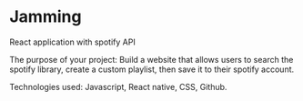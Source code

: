 # Jamming
React application with spotify API

The purpose of your project:
Build a website that allows users to search the spotify library, create a custom playlist, then save it to their spotify account.

Technologies used:
Javascript, React native, CSS, Github.

